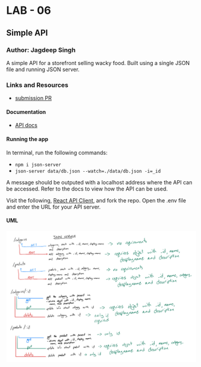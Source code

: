 # LAB - 06

## Simple API

### Author: Jagdeep Singh

A simple API for a storefront selling wacky food. Built using a single JSON file and running JSON server.

### Links and Resources
* [submission PR](https://github.com/401-advanced-javascript-js/lab-06-simple-api/pull/1)

#### Documentation
* [API docs](https://app.swaggerhub.com/apis-docs/JagdeepSing/Simple-API/0.1)

#### Running the app

In terminal, run the following commands:
* `npm i json-server`
* `json-server data/db.json --watch=./data/db.json -i=_id`

A message should be outputed with a localhost address where the API can be accessed. Refer to the docs to view how the API can be used.

Visit the following, [React API Client](https://codesandbox.io/s/api-client-s45o4), and fork the repo. Open the .env file and enter the URL for your API server.


#### UML

![UML diagram](./assets/uml.jpeg)
